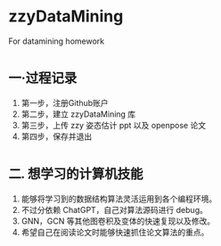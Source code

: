 # zzyDataMining
For datamining homework
# <span style="font-family:黑体;font-size:23px;">一·过程记录</span>

1. 第一步，注册Github账户
2. 第二步，建立 zzyDataMining 库
3. 第三步，上传 zzy 姿态估计 ppt 以及 openpose 论文
4. 第四步，保存并退出

#  <span style="font-family:黑体;font-size:23px;">二. 想学习的计算机技能</span>

1. 能够将学习到的数据结构算法灵活运用到各个编程环境。
2. 不过分依赖 ChatGPT，自己对算法源码进行 debug。
3. GNN，GCN 等其他图卷积及变体的快速复现以及修改。
4. 希望自己在阅读论文时能够快速抓住论文算法的重点。
